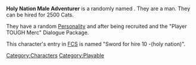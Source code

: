 **Holy Nation Male Adventurer** is a randomly named [](Generic_Recruits.md). They are a man. They can be hired
for 2500 Cats.

They have a random [Personality](Personality.md "wikilink") and after being
recruited and the "Player TOUGH Merc" Dialogue Package.

This character's entry in [FCS](Forgotten_Construction_Set.md "wikilink")
is named "Sword for hire 10 -(holy nation)".

[Category:Characters](Category:Characters "wikilink")
[Category:Playable](Category:Playable "wikilink")